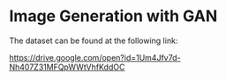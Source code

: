 # Image Generation with GAN #


The dataset can be found at the following link:

https://drive.google.com/open?id=1Um4Jfv7d-Nh407Z31MFQpWWtVhfKddOC




